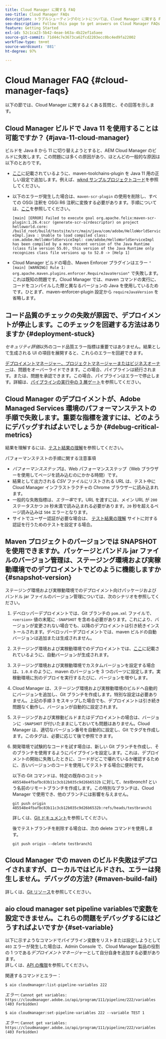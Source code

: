 ```yaml
---
title: Cloud Manager に関する FAQ
seo-title: Cloud Manager FAQs
description: トラブルシューティングのヒントについては、Cloud Manager に関する FAQ を参照してください
seo-description: Follow this page to get answers on Cloud Manager FAQs
feature: Getting Started
exl-id: 52c1ca23-5b42-4eae-b63a-4b22ef1a5aee
source-git-commit: 71d44c7e3673ca62fcd2203ecc0bc4ed9fa22002
workflow-type: tm+mt
source-wordcount: '881'
ht-degree: 97%

---
```


# Cloud Manager FAQ {#cloud-manager-faqs}

以下の節では、Cloud Manager に関するよくある質問と、その回答を示します。

## Cloud Manager ビルドで Java 11 を使用することは可能ですか？  {#java-11-cloud-manager}

ビルドを Java 8 から 11 に切り替えようとすると、AEM Cloud Manager のビルドに失敗します。この問題には多くの原因があり、ほとんどの一般的な原因は以下のとおりです。

* [ここ](https://experienceleague.adobe.com/docs/experience-manager-cloud-manager/using/getting-started/create-application-project/using-the-wizard.html?lang=ja#getting-started)に記載されているように、maven-toolchains-plugin を Java 11 用の正しい設定で追加します。例えば、[wknd サンプルプロジェクトコード](https://github.com/adobe/aem-guides-wknd/commit/6cb5238cb6b932735dcf91b21b0d835ae3a7fe75)を参照してください。

* 以下のエラーが発生した場合は、`maven-scr-plugin` の使用を削除し、すべての OSGi 注釈を OSGi R6 注釈に変換する必要があります。手順については、[ここ](https://cqdump.wordpress.com/2019/01/03/from-scr-annotations-to-osgi-annotations/)を参照してください。

   `[main] [ERROR] Failed to execute goal org.apache.felix:maven-scr-plugin:1.26.4:scr (generate-scr-scrdescriptor) on project helloworld.core: /build_root/build/testsite/src/main/java/com/adobe/HelloWorldServiceImpl.java : Unable to load compiled class: com.adobe.HelloWorldServiceImpl: com/adobe/HelloWorldServiceImpl has been compiled by a more recent version of the Java Runtime (class file version 55.0), this version of the Java Runtime only recognizes class file versions up to 52.0 -> [Help 1]`

* Cloud Manager ビルドの場合、Maven Enforcer プラグインはエラー `"[main] [WARNING] Rule 1: org.apache.maven.plugins.enforcer.RequireJavaVersion"` で失敗します。これは既知の問題です。Cloud Manager では、maven コマンドの実行に、コードをコンパイルした際と異なるバージョンの Java を使用しているためです。ひとまず、maven-enforcer-plugin 設定から `requireJavaVersion` を省略します。

## コード品質のチェックの失敗が原因で、デプロイメントが停止します。このチェックを回避する方法はありますか  {#deployment-stuck}

*セキュリティ評価*&#x200B;以外のコード品質エラー指標は重要ではありません。結果として生成される UI の項目を展開すると、これらのエラーを回避できます。

[デプロイメントマネージャー、プロジェクトマネージャーまたはビジネスオーナー](https://experienceleague.adobe.com/docs/experience-manager-cloud-manager/using/requirements/setting-up-users-and-roles.html?lang=ja#requirements)は、問題をオーバーライドできます。この場合、パイプラインは続行されます。または、問題を承認できます。この場合、パイプラインはエラーで停止します。詳細は、[パイプラインの実行中の 3 層ゲート](https://experienceleague.adobe.com/docs/experience-manager-cloud-manager/using/how-to-use/understand-your-test-results.html?lang=ja#how-to-use)を参照してください。

## Cloud Manager のデプロイメントが、Adobe Managed Services 環境のパフォーマンステストの手順で失敗します。重要な指標を渡すには、どのようにデバッグすればよいでしょうか  {#debug-critical-metrics}

結果を理解するには、[テスト結果の理解](https://experienceleague.adobe.com/docs/experience-manager-cloud-manager/using/how-to-use/understand-your-test-results.html?lang=en#how-to-use)を参照してください。

パフォーマンステストの手順に関する注意事項

* *パフォーマンスステップ*&#x200B;は、Web パフォーマンスステップ（Web ブラウザーを使用してページを読み込むのにかかる時間）です。
* 結果として出力される *CSV* ファイルにリストされる URL は、テスト中に Cloud Manager インフラストラクチャの Chrome ブラウザーに読み込まれます。
* 一般的な失敗指標は、*エラー率*&#x200B;です。URL を渡すには、メイン URL が `200` ステータスかつ `20` 秒未満で読み込まれる必要があります。`20` 秒を超えるページ読み込みは `504` エラーとなります。
* サイトでユーザー認証が必要な場合は、 [テスト結果の理解](understand-your-test-results.md#authenticated-performance-testing) サイトに対する認証を行うためのテストを設定する場合。

## Maven プロジェクトのバージョンでは SNAPSHOT を使用できますか。パッケージとバンドル jar ファイルのバージョン管理は、ステージング環境および実稼動環境でのデプロイメントでどのように機能しますか  {#snapshot-version}

ステージング環境および実稼動環境でのデプロイメント向けパッケージおよびバンドル jar ファイルのバージョン管理については、次のシナリオを参照してください。

1. デベロッパーデプロイメントでは、Git ブランチの `pom.xml` ファイルで、`<version>` 値の末尾に `-SNAPSHOT` を含める必要があります。これにより、バージョンが変更されない場合でも、以降のデプロイメントは引き続きインストールされます。デベロッパーデプロイメントでは、maven ビルドの自動バージョンは追加または生成されません。

1. ステージング環境および実稼動環境でのデプロイメントでは、[ここ](https://experienceleague.adobe.com/docs/experience-manager-cloud-manager/using/managing-code/activating-maven-project.html?lang=ja#managing-code)に記載されているように、自動バージョンが生成されます。

1. ステージング環境および実稼動環境でカスタムバージョンを設定する場合は、`1.0.0` のように、maven のバージョンを 3 つのパーツに設定します。実稼動環境に別のデプロイを実行するたびに、バージョンを増やします。

1. Cloud Manager は、ステージング環境および実稼動環境のビルドへ自動的にバージョンを追加し、Git ブランチを作成します。特別な設定は必要ありません。上記の手順 3 をスキップした場合でも、デプロイメントは引き続き問題なく動作し、バージョンが自動的に設定されます。

1. ステージングおよび実稼動ビルドまたはデプロイメントの場合は、バージョンに `-SNAPSHOT` が付いたままにしておいても問題はありません。Cloud Manager は、適切なバージョン番号を自動的に設定し、Git でタグを作成します。このタグは、必要に応じて後で参照できます。

1. 開発環境で試験的なコードを試す場合は、新しい Git ブランチを作成し、そのブランチを使用するようにパイプラインを設定します。これは、デプロイメントの開始に失敗したときに、コードがどこで壊れているか確認するために、古いバージョンのコードを使用してテストする場合に便利です。

   以下の Git コマンドは、特定の既存のコミット `485548e4fbafbc83b11c3cb12b035c9d26b6532b` に対して、*testbranch1* という名前のリモートブランチを作成します。この特別なブランチは、Cloud Manager で使用でき、他のブランチには影響を与えません。

   `git push origin 485548e4fbafbc83b11c3cb12b035c9d26b6532b:refs/heads/testbranch1`

   詳しくは、[Git ドキュメント](https://git-scm.com/book/en/v2/Git-Internals-Git-References)を参照してください。

   後でテストブランチを削除する場合は、次の delete コマンドを使用します。

   `git push origin --delete testbranch1`

## Cloud Manager での maven のビルド失敗はデプロイされますが、ローカルではビルドされ、エラーは発生しません。デバッグの方法? {#maven-build-fail}

詳しくは、[Git リソース](https://github.com/cqsupport/cloud-manager/blob/main/cm-build-step-fails.md)を参照してください。

## aio cloud manager set pipeline variablesで変数を設定できません。これらの問題をデバッグするにはどうすればよいですか  {#set-variable}

以下に示すようなコマンドでパイプライン変数をリストまたは設定しようとして `403` エラーが発生した場合は、Admin Console で、Cloud Manager 製品の役割の 1 つである&#x200B;*デプロイメントマネージャー*&#x200B;として自分自身を追加する必要があります。\
詳しくは、[API の権限](https://www.adobe.io/apis/experiencecloud/cloud-manager/docs.html#!AdobeDocs/cloudmanager-api-docs/master/permissions.md)を参照してください。

関連するコマンドとエラー：

`$ aio cloudmanager:list-pipeline-variables 222`

*エラー*: `Cannot get variables: https://cloudmanager.adobe.io/api/program/111/pipeline/222/variables (403 Forbidden)`

`$ aio cloudmanager:set-pipeline-variables 222 --variable TEST 1`

*エラー*: `Cannot get variables: https://cloudmanager.adobe.io/api/program/111/pipeline/222/variables (403 Forbidden)`
